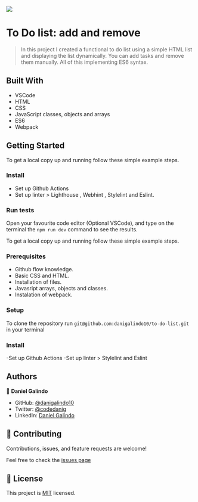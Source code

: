 ![](https://img.shields.io/badge/Microverse-blueviolet)

# To Do list: add and remove
> In this project I created a functional to do list using a simple HTML list and displaying the list dynamically. You can add tasks and remove them manually. All of this implementing ES6 syntax.

## Built With
- VSCode
- HTML
- CSS
- JavaScript classes, objects and arrays
- ES6
- Webpack

## Getting Started
To get a local copy up and running follow these simple example steps.

### Install
- Set up Github Actions
- Set up linter > Lighthouse , Webhint , Stylelint and Eslint.

### Run tests
Open your favourite code editor (Optional VSCode), and type on the terminal the `npm run dev` command to see the results. 

To get a local copy up and running follow these simple example steps.

### Prerequisites
- Github flow knowledge.
- Basic CSS and HTML.
- Installation of files.
- Javasript arrays, objects and classes.
- Instalation of webpack.

### Setup
To clone the repository run `git@github.com:danigalindo10/to-do-list.git` in your terminal

### Install
-Set up Github Actions
-Set up linter > Stylelint and Eslint

## Authors

👤 **Daniel Galindo**
- GitHub: [@danigalindo10](https://github.com/danigalindo10)
- Twitter: [@codedanig](https://twitter.com/codedanig)
- LinkedIn: [Daniel Galindo](https://www.linkedin.com/in/daniel-galindo-31b922236/)

## 🤝 Contributing
Contributions, issues, and feature requests are welcome!

Feel free to check the [issues page](https://github.com/danigalindo10/to-do-list/issues)

## 📝 License
This project is [MIT](./MIT.md) licensed.
